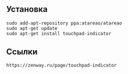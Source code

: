 # 

## Установка

    sudo add-apt-repository ppa:atareao/atareao
    sudo apt-get update
    sudo apt-get install touchpad-indicator 

## Ссылки

    https://zenway.ru/page/touchpad-indicator
